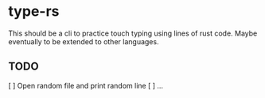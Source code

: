 # type-rs
This should be a cli to practice touch typing using lines of rust code. Maybe eventually to be extended to other languages.

## TODO
[ ] Open random file and print random line
[ ] ...
